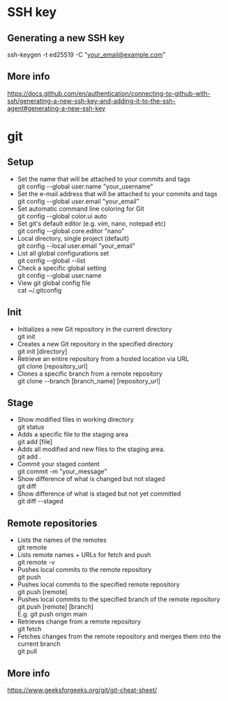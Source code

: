 # SSH key

## Generating a new SSH key
ssh-keygen -t ed25519 -C "your_email@example.com"

## More info
https://docs.github.com/en/authentication/connecting-to-github-with-ssh/generating-a-new-ssh-key-and-adding-it-to-the-ssh-agent#generating-a-new-ssh-key



# git

## Setup

* Set the name that will be attached to your commits and tags<br>
git config --global user.name "your_username"
* Set the e-mail address that will be attached to your commits and tags<br>
git config --global user.email "your_email"
* Set automatic command line coloring for Git<br>
git config --global color.ui auto
* Set git's default editor (e.g. vim, nano, notepad etc)<br>
git config --global core.editor "nano"
* Local directory, single project (default)<br>
git config --local user.email "your_email"
* List all global configurations set<br>
git config --global --list
* Check a specific global setting<br>
git config --global user.name
* View git global config file<br>
cat ~/.gitconfig

## Init

* Initializes a new Git repository in the current directory<br>
git init
* Creates a new Git repository in the specified directory<br>
git init [directory]
* Retrieve an entire repository from a hosted location via URL<br>
git clone [repository_url]
* Clones a specific branch from a remote repository<br>
git clone --branch [branch_name] [repository_url]

## Stage
* Show modified files in working directory<br>
git status
* Adds a specific file to the staging area<br>
git add [file]
* Adds all modified and new files to the staging area.<br>
git add .
* Commit your staged content<br>
git commit -m "your_message"
* Show difference of what is changed but not staged<br>
git diff
* Show difference of what is staged but not yet committed<br>
git diff --staged

## Remote repositories
* Lists the names of the remotes<br>
git remote
* Lists remote names + URLs for fetch and push<br>
git remote -v
* Pushes local commits to the remote repository<br>
git push
* Pushes local commits to the specified remote repository<br>
git push [remote]
* Pushes local commits to the specified branch of the remote repository<br>
git push [remote] [branch]<br>
E.g. git push origin main
* Retrieves change from a remote repository<br>
git fetch
* Fetches changes from the remote repository and merges them into the current branch<br>
git pull

## More info
https://www.geeksforgeeks.org/git/git-cheat-sheet/




